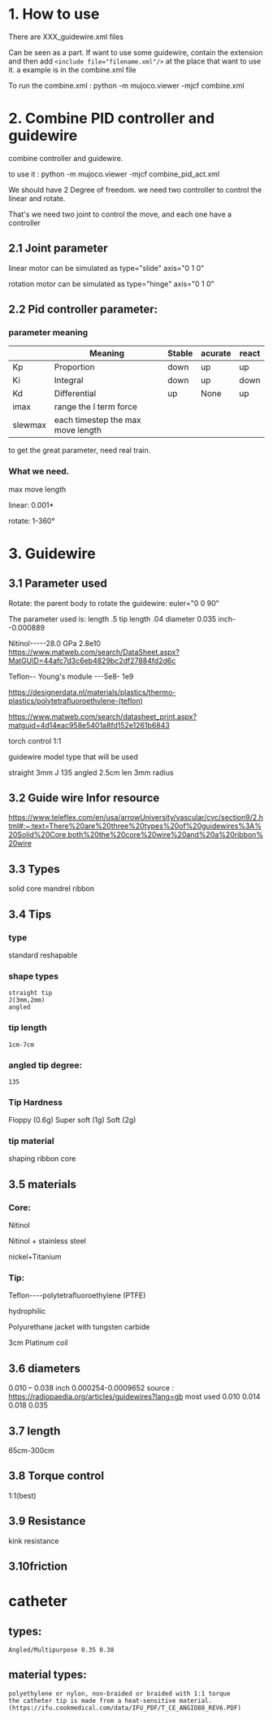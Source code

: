 
# 1. How to use

There are XXX_guidewire.xml files

Can be seen as a part. If want to use some guidewire, contain the extension and then add `<include file="filename.xml"/>` at the place that want to use it. a example is in the combine.xml file

To run the combine.xml : python -m mujoco.viewer -mjcf combine.xml

# 2. Combine PID controller and guidewire

combine controller and guidewire.

to use it : python -m mujoco.viewer -mjcf combine_pid_act.xml

We should have 2 Degree of freedom. we need two controller to control the linear and rotate.

That's we need two joint to control the move, and each one have a controller

## 2.1 Joint parameter

 linear motor can be simulated as type="slide" axis="0 1 0"

rotation motor can be simulated as type="hinge" axis="0 1 0"

## 2.2 Pid controller parameter:

### parameter meaning

|         | Meaning                           | Stable | acurate | react |
| ------- | --------------------------------- | ------ | ------- | ----- |
| Kp      | Proportion                        | down   | up      | up    |
| Ki      | Integral                          | down   | up      | down  |
| Kd      | Differential                      | up     | None    | up    |
| imax    | range the I term force            |        |         |       |
| slewmax | each timestep the max move length |        |         |       |

to get the great parameter, need real train.

### What we need.

max move length

linear:  0.001*

rotate: 1-360°

# 3. Guidewire

## 3.1 Parameter used

Rotate:  the parent body to rotate the guidewire:  euler="0 0 90"

The parameter used is:
length		.5
tip length 	.04
diameter		0.035 inch--0.000889

Nitinol-----28.0 GPa 2.8e10 https://www.matweb.com/search/DataSheet.aspx?MatGUID=44afc7d3c6eb4829bc2df27884fd2d6c

Teflon-- Young's module ---5e8- 1e9

https://designerdata.nl/materials/plastics/thermo-plastics/polytetrafluoroethylene-(teflon)

https://www.matweb.com/search/datasheet_print.aspx?matguid=4d14eac958e5401a8fd152e1261b6843

torch control 1:1

guidewire model type that will be used

straight
3mm J
135 angled
2.5cm len 3mm radius

## 3.2 Guide wire Infor resource

https://www.teleflex.com/en/usa/arrowUniversity/vascular/cvc/section9/2.html#:~:text=There%20are%20three%20types%20of%20guidewires%3A%20Solid%20Core,both%20the%20core%20wire%20and%20a%20ribbon%20wire

## 3.3 Types

solid core
mandrel
ribbon

## 3.4 Tips

### type

standard
reshapable

### shape types

    straight tip
    J(3mm,2mm)
    angled

### tip length

    1cm-7cm

### angled tip degree:

    135

### Tip Hardness

Floppy			(0.6g)
Super soft	(1g)
Soft				(2g)

### tip material

 shaping ribbon
 core

## 3.5 materials

### Core:

Nitinol

Nitinol + stainless steel

nickel+Titanium

### Tip:

Teflon----polytetrafluoroethylene (PTFE)

hydrophilic

Polyurethane jacket with tungsten carbide

3cm Platinum coil

## 3.6 diameters

0.010 – 0.038 inch
0.000254-0.0009652
source : https://radiopaedia.org/articles/guidewires?lang=gb
most used 0.010 0.014 0.018 0.035

## 3.7 length

 65cm-300cm

## 3.8 Torque control

1:1(best)

## 3.9 Resistance

kink resistance

## 3.10friction

# catheter

## types:

    Angled/Multipurpose 0.35 0.38

## material types:

    polyethylene or nylon, non-braided or braided with 1:1 torque
    the catheter tip is made from a heat-sensitive material.(https://ifu.cookmedical.com/data/IFU_PDF/T_CE_ANGIO88_REV6.PDF)
